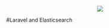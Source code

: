 <p align="center"><img src="https://laravel.com/assets/img/components/logo-laravel.svg"></p>


#Laravel and Elasticsearch
